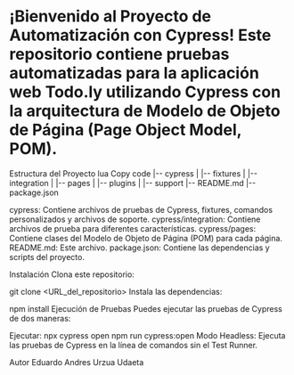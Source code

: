 # ¡Bienvenido al Proyecto de Automatización con Cypress! Este repositorio contiene pruebas automatizadas para la aplicación web Todo.ly utilizando Cypress con la arquitectura de Modelo de Objeto de Página (Page Object Model, POM).

Estructura del Proyecto
lua
Copy code
|-- cypress
|   |-- fixtures
|   |-- integration
|   |-- pages
|   |-- plugins
|   |-- support
|-- README.md
|-- package.json

cypress: Contiene archivos de pruebas de Cypress, fixtures, comandos personalizados y archivos de soporte.
cypress/integration: Contiene archivos de prueba para diferentes características.
cypress/pages: Contiene clases del Modelo de Objeto de Página (POM) para cada página.
README.md: Este archivo.
package.json: Contiene las dependencias y scripts del proyecto.

Instalación
Clona este repositorio:


git clone <URL_del_repositorio>
Instala las dependencias:


npm install
Ejecución de Pruebas
Puedes ejecutar las pruebas de Cypress de dos maneras:

Ejecutar:
npx cypress open
npm run cypress:open
Modo Headless: Ejecuta las pruebas de Cypress en la línea de comandos sin el Test Runner.





Autor
Eduardo Andres Urzua Udaeta

